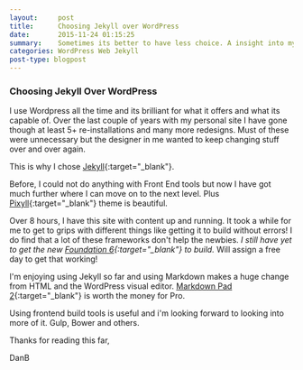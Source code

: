 ```yaml
---
layout:     post
title:      Choosing Jekyll over WordPress
date:       2015-11-24 01:15:25
summary:    Sometimes its better to have less choice. A insight into my struggle with WordPress and having the opportunity of choice.
categories: WordPress Web Jekyll
post-type: blogpost
---
```


### Choosing Jekyll Over WordPress

I use Wordpress all the time and its brilliant for what it offers and what its capable of. Over the last couple of years with my personal site I have gone though at least 5+ re-installations and many more redesigns. Must of these were unnecessary but the designer in me wanted to keep changing stuff over and over again.

This is why I chose [Jekyll](https://jekyllrb.com/ "Jekyll"){:target="_blank"}.

Before, I could not do anything with Front End tools but now I have got much further where I can move on to the next level. Plus [Pixyll](http://www.pixyll.com "Pixyll's Website"){:target="_blank"} theme is beautiful.

Over 8 hours, I have this site with content up and running. It took a while for me to get to grips with different things like getting it to build without errors! I do find that a lot of these frameworks don't help the newbies. *I still have yet to get the new [Foundation 6](http://foundation.zurb.com/sites.html "Foudnation 6 Website"){:target="_blank"} to build.* Will assign a free day to get that working!

I'm enjoying using Jekyll so far and using Markdown makes a huge change from HTML and the WordPress visual editor. [Markdown Pad 2](http://markdownpad.com/ "Markdown Pad 2 Website"){:target="_blank"} is worth the money for Pro.

Using frontend build tools is useful and i'm looking forward to looking into more of it. Gulp, Bower and others.

Thanks for reading this far,

DanB
